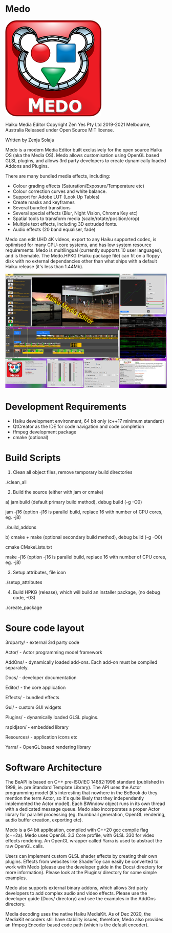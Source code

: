 # Medo
![Alt text](/Docs/Medo_Logo.png?raw=true "Medo Logo")

Haiku Media Editor
Copyright Zen Yes Pty Ltd 2019-2021
Melbourne, Australia
Released under Open Source MIT license.

Written by Zenja Solaja

Medo is a modern Media Editor built exclusively for the open source Haiku OS (aka the Media OS).  Medo allows customisation using OpenGL based GLSL plugins, and allows 3rd party developers to create dynamically loaded Addons and Plugins.

There are many bundled media effects, including:
- Colour grading effects (Saturation/Exposure/Temperature etc)
- Colour correction curves and white balance.
- Support for Adobe LUT (Look Up Tables)
- Create masks and keyframes
- Several bundled transitions
- Several special effects (Blur, Night Vision, Chroma Key etc)
- Spatial tools to transform media (scale/rotate/position/crop)
- Multiple text effects, including 3D extruded fonts.
- Audio effects (20 band equaliser, fade)

Medo can edit UHD 4K videos, export to any Haiku supported codec, is optimised for many CPU-core systems, and has low system resource requirements. Medo is multilingual (currently supports 10 user languages), and is themable.  The Medo.HPKG (Haiku package file) can  fit on a floppy disk with no external dependancies other than what ships with a default Haiku release (it's less than 1.44Mb).


![Alt text](/Docs/Medo.jpeg?raw=true "Medo Screenshot")

# Development Requirements
- Haiku development environment, 64 bit only (c++17 minimum standard)
- QtCreator as the IDE for code navigation and code completion
- ffmpeg development package
- cmake (optional)

# Build Scripts
1. Clean all object files, remove temporary build directories 

./clean_all

2. Build the source (either with jam or cmake)

a) jam build (default primary build method), debug build (-g -O0)

jam -j16 (option -j16 is parallel build, replace 16 with number of CPU cores, eg. -j8)

./build_addons

b) cmake + make (optional secondary build method), debug build (-g -O0)

cmake CMakeLists.txt

make -j16 (option -j16 is parallel build, replace 16 with number of CPU cores, eg. -j8)

3. Setup attributes, file icon

./setup_attributes

4. Build HPKG (release), which will build an installer package, (no debug code, -03)

./create_package

# Soure code layout
3rdparty/   - external 3rd party code

Actor/      - Actor programming model framework

AddOns/     - dynamically loaded add-ons.  Each add-on must be compiled separately.

Docs/       - developer documentation

Editor/     - the core application

Effects/    - bundled effects

Gui/        - custom GUI widgets

Plugins/    - dynamically loaded GLSL plugins.

rapidjson/  - embedded library

Resources/  - application icons etc

Yarra/      - OpenGL based rendering library

# Software Architecture
The BeAPI is based on C++ pre-ISO/IEC 14882:1998 standard (published in 1998, ie. pre Standard Template Library).  The API uses the Actor programming model (it's interesting that nowhere in the BeBook do they mention the term Actor, so it's quite likely that they independantly implemented the Actor model).  Each BWindow object runs in its own thread with a dedicated message queue.  Medo also incorporates a proper Actor library for parallel processing (eg. thumbnail generation, OpenGL rendering, audio buffer creation, exporting etc).  

Medo is a 64 bit application, compiled with C++20 gcc compile flag (c++2a).
Medo uses OpenGL 3.3 Core profile, with GLSL 330 for video effects rendering.
An OpenGL wrapper called Yarra is used to abstract the raw OpenGL calls.

Users can implement custom GLSL shader effects by creating their own plugins.  Effects from websites like ShaderToy can easily be converted to work with Medo (please use the developer guide in the Docs/ directory for more information).  Please look at the Plugins/ directory for some simple examples.

Medo also supports external binary addons, which allows 3rd party developers to add complex audio and video effects.  Please use the developer guide (Docs/ directory) and see the examples in the AddOns directory. 

Media decoding uses the native Haiku MediaKit.  As of Dec 2020, the MediaKit encoders still have stability issues, therefore, Medo also provides an ffmpeg Encoder based code path (which is the default encoder).

